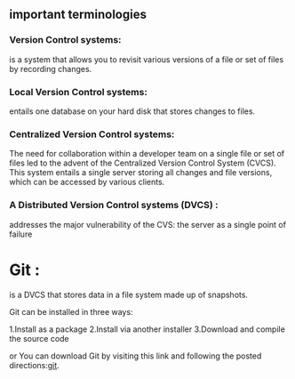 ## important terminologies
### Version Control systems:
is a system that allows you to revisit various versions of a file or set of files by recording changes.
### Local Version Control systems:
entails one database on your hard disk that stores changes to files.
### Centralized Version Control systems:

The need for collaboration within a developer team on a single file or set of files led to the advent of the Centralized Version Control System (CVCS). This system entails a single server storing all changes and file versions, which can be accessed by various clients.
### A Distributed Version Control systems (DVCS) :
addresses the major vulnerability of the CVS: the server as a single point of failure
# Git :
is a DVCS that stores data in a file system made up of snapshots.

Git can be installed in three ways:

1.Install as a package
2.Install via another installer
3.Download and compile the source code


or You can download Git by visiting this link and following the posted directions:[git](http://git-scm.com/download/win).
